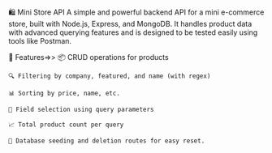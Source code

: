 🛍️ Mini Store API
A simple and powerful backend API for a mini e-commerce store, built with Node.js, Express, and MongoDB. It handles product data with advanced querying features and is designed to be tested easily using tools like Postman.

🚀 Features=>>
    📦 CRUD operations for products

    🔍 Filtering by company, featured, and name (with regex)

    📊 Sorting by price, name, etc.

    🧠 Field selection using query parameters

    📈 Total product count per query

    🧹 Database seeding and deletion routes for easy reset.